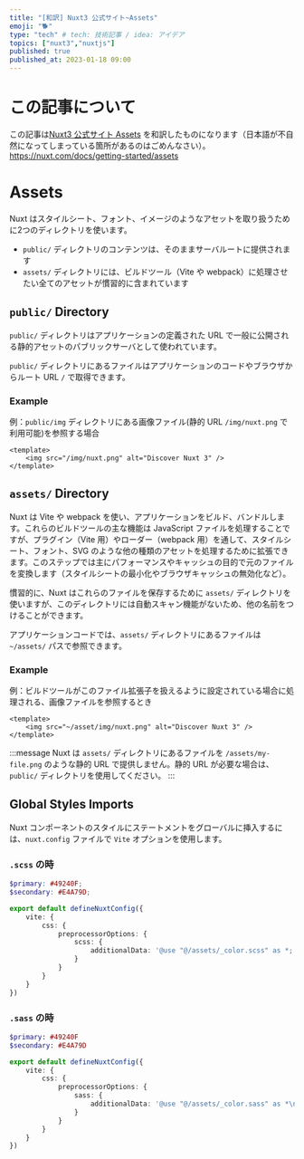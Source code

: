 ```yaml
---
title: "[和訳] Nuxt3 公式サイト~Assets"
emoji: "🐕"
type: "tech" # tech: 技術記事 / idea: アイデア
topics: ["nuxt3","nuxtjs"]
published: true
published_at: 2023-01-18 09:00
---
```

# この記事について
この記事は[Nuxt3 公式サイト Assets](https://nuxt.com/docs/getting-started/assets) を和訳したものになります（日本語が不自然になってしまっている箇所があるのはごめんなさい）。
https://nuxt.com/docs/getting-started/assets

# Assets
Nuxt はスタイルシート、フォント、イメージのようなアセットを取り扱うために2つのディレクトリを使います。
- `public/` ディレクトリのコンテンツは、そのままサーバルートに提供されます
- `assets/` ディレクトリには、ビルドツール（Vite や webpack）に処理させたい全てのアセットが慣習的に含まれています

## `public/` Directory
`public/` ディレクトリはアプリケーションの定義された URL で一般に公開される静的アセットのパブリックサーバとして使われています。

`public/` ディレクトリにあるファイルはアプリケーションのコードやブラウザからルート URL `/` で取得できます。

### Example
例：`public/img` ディレクトリにある画像ファイル(静的 URL `/img/nuxt.png` で利用可能)を参照する場合
```Vue:app.vue
<template>
    <img src="/img/nuxt.png" alt="Discover Nuxt 3" />
</template>
```

## `assets/` Directory
Nuxt は Vite や webpack を使い、アプリケーションをビルド、バンドルします。これらのビルドツールの主な機能は JavaScript ファイルを処理することですが、プラグイン（Vite 用）やローダー（webpack 用）を通して、スタイルシート、フォント、SVG のような他の種類のアセットを処理するために拡張できます。このステップでは主にパフォーマンスやキャッシュの目的で元のファイルを変換します（スタイルシートの最小化やブラウザキャッシュの無効化など）。

慣習的に、Nuxt はこれらのファイルを保存するために `assets/` ディレクトリを使いますが、このディレクトリには自動スキャン機能がないため、他の名前をつけることができます。

アプリケーションコードでは、`assets/` ディレクトリにあるファイルは `~/assets/` パスで参照できます。

### Example
例：ビルドツールがこのファイル拡張子を扱えるように設定されている場合に処理される、画像ファイルを参照するとき
```Vue:app.vue
<template>
    <img src="~/asset/img/nuxt.png" alt="Discover Nuxt 3" />
</template>
```
:::message
Nuxt は `assets/` ディレクトリにあるファイルを `/assets/my-file.png` のような静的 URL で提供しません。静的 URL が必要な場合は、`public/` ディレクトリを使用してください。
:::

## Global Styles Imports
Nuxt コンポーネントのスタイルにステートメントをグローバルに挿入するには、`nuxt.config` ファイルで `Vite` オプションを使用します。

### `.scss` の時
```scss:assets/_colors.scss
$primary: #49240F;
$secondary: #E4A79D;
```
```ts:nuxt.config.ts
export default defineNuxtConfig({
    vite: {
        css: {
            preprocessorOptions: {
                scss: {
                    additionalData: '@use "@/assets/_color.scss" as *;'
                }
            }
        }
    }
})
```

### `.sass` の時
```sass:assets/_colors.sass
$primary: #49240F
$secondary: #E4A79D
```
```ts:nuxt.config.ts
export default defineNuxtConfig({
    vite: {
        css: {
            preprocessorOptions: {
                sass: {
                    additionalData: '@use "@/assets/_color.sass" as *\n'
                }
            }
        }
    }
})
```

